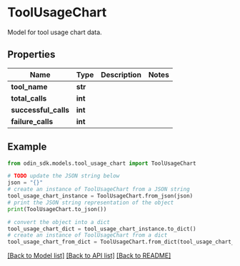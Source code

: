 # ToolUsageChart

Model for tool usage chart data.

## Properties

Name | Type | Description | Notes
------------ | ------------- | ------------- | -------------
**tool_name** | **str** |  | 
**total_calls** | **int** |  | 
**successful_calls** | **int** |  | 
**failure_calls** | **int** |  | 

## Example

```python
from odin_sdk.models.tool_usage_chart import ToolUsageChart

# TODO update the JSON string below
json = "{}"
# create an instance of ToolUsageChart from a JSON string
tool_usage_chart_instance = ToolUsageChart.from_json(json)
# print the JSON string representation of the object
print(ToolUsageChart.to_json())

# convert the object into a dict
tool_usage_chart_dict = tool_usage_chart_instance.to_dict()
# create an instance of ToolUsageChart from a dict
tool_usage_chart_from_dict = ToolUsageChart.from_dict(tool_usage_chart_dict)
```
[[Back to Model list]](../README.md#documentation-for-models) [[Back to API list]](../README.md#documentation-for-api-endpoints) [[Back to README]](../README.md)


